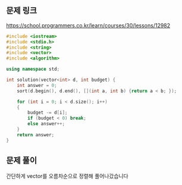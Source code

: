 ## 문제 링크
https://school.programmers.co.kr/learn/courses/30/lessons/12982

```cpp
#include <iostream>
#include <stdio.h>
#include <string>
#include <vector>
#include <algorithm>

using namespace std;

int solution(vector<int> d, int budget) {
	int answer = 0;
	sort(d.begin(), d.end(), [](int a, int b) {return a < b; });

	for (int i = 0; i < d.size(); i++)
	{
		budget -= d[i];
		if (budget < 0) break;
		else answer++;
	}
	return answer;
}
```

## 문제 풀이
간단하게 vector를 오름차순으로 정렬해 풀어나갔습니다
